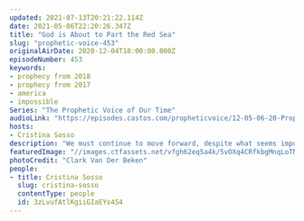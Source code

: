 ```yaml
---
updated: 2021-07-13T20:21:22.114Z
date: 2021-05-06T22:20:26.347Z
title: "God is About to Part the Red Sea"
slug: "prophetic-voice-453"
originalAirDate: 2020-12-04T18:00:00.000Z
episodeNumber: 453
keywords:
- prophecy from 2018
- prophecy from 2017
- america
- impossible
Series: "The Prophetic Voice of Our Time"
audioLink: "https://episodes.castos.com/propheticvoice/12-05-06-20-Prophetic-Voice-of-our-Time-[mixdown]-01.mp3"
hosts:
- Cristina Sosso
description: "We must continue to move forward, despite what seems impossible; remember that nothing is impossible to God. Stand strong and do not compromise on what God has promised for this country. It is by His hand that this country will turn around and He will not share His glory."
featuredImage: "//images.ctfassets.net/vfgh62eq5a4k/5vOXq4CRfkbgMnqLoTNPqd/f908a6b8a883c761383e7e7b61ad7340/clark-van-der-beken-tk9A6sV1sec-unsplash__1_.jpg"
photoCredit: "Clark Van Der Beken"
people:
- title: Cristina Sosso
  slug: cristina-sosso
  contentType: people
  id: 3zLvufAtlKgiiGIaEYs4S4
---
```

